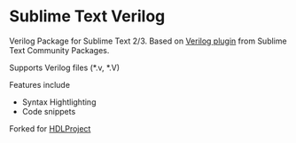 # Sublime Text Verilog
Verilog Package for Sublime Text 2/3. Based on [Verilog plugin](http://sublime-text-community-packages.googlecode.com/svn/pages/Verilog.html) from Sublime Text Community Packages.

Supports Verilog files (*.v, *.V)

Features include
 - Syntax Hightlighting
 - Code snippets

Forked for [HDLProject](https://hdlproject.com)

 

